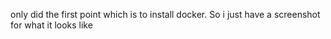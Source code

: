 only did the first point which is to install docker. So i just have a screenshot for what it looks like

